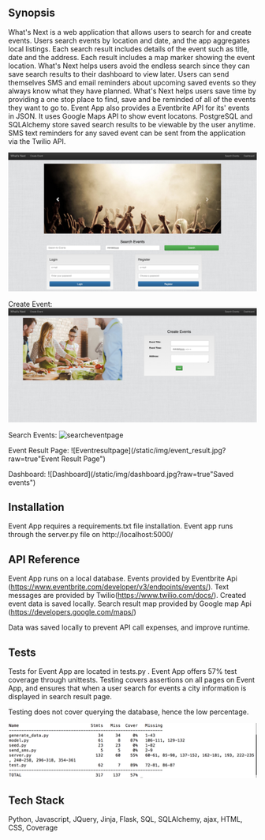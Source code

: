 ## Synopsis

What's Next is a web application that allows users to search for and create events. Users search events by location and date, and the app aggregates local listings. Each search result includes details of the event such as title, date and the address. Each result includes a map marker showing the event location. What's Next helps users avoid the endless search since they can save search results to their dashboard to view later. Users can send themselves SMS and email reminders about upcoming saved events so they always know what they have planned. What's Next helps users save time by providing a one stop place to find, save and be reminded of all of the events they want to go to.  Event App also provides a Eventbrite API for its' events in JSON. 
It uses Google Maps API to show event locatons. PostgreSQL and SQLAlchemy store saved search results to be viewable by the user anytime. SMS text reminders for any saved event can be sent from the application via the Twilio API.  

![homepage](/static/img/homepage.jpg?raw=true "Homepage")

Create Event:
![createeventpage](/static/img/create_event.jpg?raw=true "Create Event Page")

Search Events:
![searcheventpage](/static/img/search_event.jpg?raw=true "Search for the Events")

Event Result Page: 
![Eventresultpage](/static/img/event_result.jpg?raw=true"Event Result Page")

Dashboard: 
![Dashboard](/static/img/dashboard.jpg?raw=true"Saved events")



## Installation
Event App requires a requirements.txt file installation. Event app runs through the server.py file on http://localhost:5000/


## API Reference

Event App runs on a local database. Events provided by Eventbrite Api (https://www.eventbrite.com/developer/v3/endpoints/events/). Text messages are provided by Twilio(https://www.twilio.com/docs/). Created event data is saved locally. Search result map provided by Google map Api (https://developers.google.com/maps/)

Data was saved locally to prevent API call expenses, and improve runtime. 

## Tests

Tests for Event App are located in tests.py . Event App offers 57% test coverage through unittests. Testing covers assertions on all pages on Event App, and ensures that when a user search for events a city information is displayed in search result page. 

Testing does not cover querying the database, hence the low percentage.

![coverageHTML](/static/img/coverage.jpg?raw=true "Testing Coverage")

## Tech Stack
Python, Javascript, JQuery, Jinja, Flask, SQL, SQLAlchemy, ajax, HTML, CSS, Coverage 


